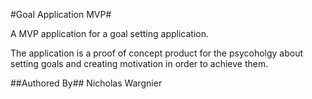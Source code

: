 #Goal Application MVP#


A MVP application for a goal setting application.

The application is a proof of concept product for the psycoholgy about setting goals and creating motivation in order to achieve them.



##Authored By##
Nicholas Wargnier

